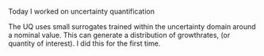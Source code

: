 Today I worked on uncertainty quantification

The UQ uses small surrogates trained within the uncertainty domain around a nominal value. This can generate a distribution of growthrates, (or quantity of interest). I did this for the first time.